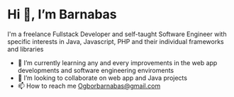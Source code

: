 # Hi 👋, I’m Barnabas
I'm a freelance Fullstack Developer and self-taught Software Engineer with specific interests in Java, Javascript, PHP and their individual frameworks and libraries
- 🌱 I’m currently learning any and every improvements in the web app developments and software engineering enviroments
- 💞️ I’m looking to collaborate on web app and Java projects
- 📫 How to reach me Ogborbarnabas@gmail.com

<!---
BangzTech/BangzTech is a ✨ special ✨ repository because its `README.md` (this file) appears on your GitHub profile.
You can click the Preview link to take a look at your changes.
--->
